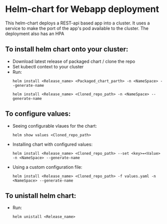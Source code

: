 # Helm-chart for Webapp deployment

This helm-chart deploys a REST-api based app into a cluster. It uses a service to make the port of the app's pod available to the cluster. The deployment also has an HPA

## To install helm chart onto your cluster:

- Download latest release of packaged chart / clone the repo
- Set kubectl context to your cluster 
- Run:
  ```
  helm install <Release_name> <Packaged_chart_parth> -n <NameSpace> --generate-name
  ```
  ```
  helm install <Release_name> <Cloned_repo_path> -n <NameSpace> --generate-name
  ```
  
## To configure values:

- Seeing configurable vlaues for the chart:
  ```
  helm show values <Cloned_repo_path>
  ```
- Installing chart with configured values:
  ```
  helm install <Release_name> <Cloned_repo_path> --set <key>=<Value> -n <NameSpace> --generate-name
  ```
- Using a custom configuration file:
  ```
  helm install <Release_name> <Cloned_repo_path> -f values.yaml -n <NameSpace> --generate-name
  ```
  
## To unistall helm chart:
  
  - Run:
    ```
    helm unistall <Release_name>
    ```




